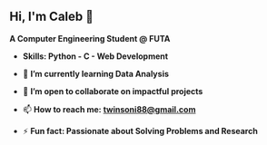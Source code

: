 ## Hi, I'm Caleb 👋

**A Computer Engineering Student @ FUTA**
-  **Skills: Python - C - Web Development**

- 🌱 **I’m currently learning Data Analysis**
- 👯 **I’m open to collaborate on impactful projects**
- 📫 **How to reach me: twinsoni88@gmail.com**
- ⚡ **Fun fact: Passionate about Solving Problems and Research**
